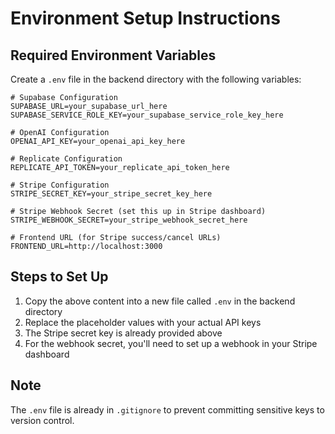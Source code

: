 # Environment Setup Instructions

## Required Environment Variables

Create a `.env` file in the backend directory with the following variables:

```env
# Supabase Configuration
SUPABASE_URL=your_supabase_url_here
SUPABASE_SERVICE_ROLE_KEY=your_supabase_service_role_key_here

# OpenAI Configuration
OPENAI_API_KEY=your_openai_api_key_here

# Replicate Configuration
REPLICATE_API_TOKEN=your_replicate_api_token_here

# Stripe Configuration
STRIPE_SECRET_KEY=your_stripe_secret_key_here

# Stripe Webhook Secret (set this up in Stripe dashboard)
STRIPE_WEBHOOK_SECRET=your_stripe_webhook_secret_here

# Frontend URL (for Stripe success/cancel URLs)
FRONTEND_URL=http://localhost:3000
```

## Steps to Set Up

1. Copy the above content into a new file called `.env` in the backend directory
2. Replace the placeholder values with your actual API keys
3. The Stripe secret key is already provided above
4. For the webhook secret, you'll need to set up a webhook in your Stripe dashboard

## Note
The `.env` file is already in `.gitignore` to prevent committing sensitive keys to version control. 